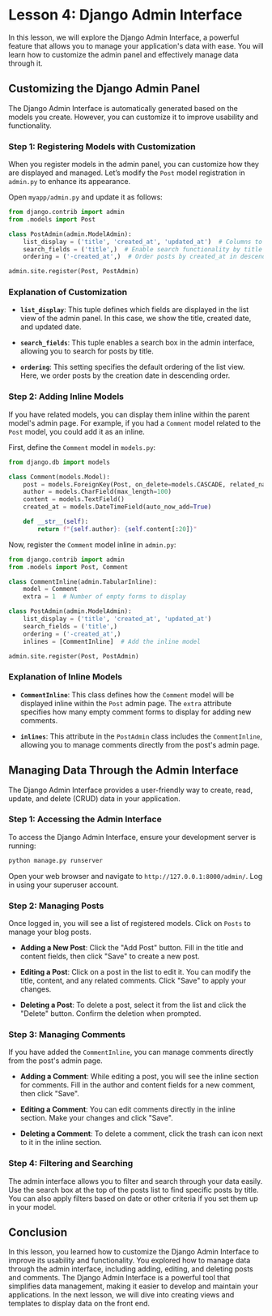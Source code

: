 # Lesson 4: Django Admin Interface

In this lesson, we will explore the Django Admin Interface, a powerful feature that allows you to manage your application's data with ease. You will learn how to customize the admin panel and effectively manage data through it.

## Customizing the Django Admin Panel

The Django Admin Interface is automatically generated based on the models you create. However, you can customize it to improve usability and functionality.

### Step 1: Registering Models with Customization

When you register models in the admin panel, you can customize how they are displayed and managed. Let’s modify the `Post` model registration in `admin.py` to enhance its appearance.

Open `myapp/admin.py` and update it as follows:

```python
from django.contrib import admin
from .models import Post

class PostAdmin(admin.ModelAdmin):
    list_display = ('title', 'created_at', 'updated_at')  # Columns to display in the list view
    search_fields = ('title',)  # Enable search functionality by title
    ordering = ('-created_at',)  # Order posts by created_at in descending order

admin.site.register(Post, PostAdmin)
```

### Explanation of Customization

- **`list_display`**: This tuple defines which fields are displayed in the list view of the admin panel. In this case, we show the title, created date, and updated date.

- **`search_fields`**: This tuple enables a search box in the admin interface, allowing you to search for posts by title.

- **`ordering`**: This setting specifies the default ordering of the list view. Here, we order posts by the creation date in descending order.

### Step 2: Adding Inline Models

If you have related models, you can display them inline within the parent model's admin page. For example, if you had a `Comment` model related to the `Post` model, you could add it as an inline.

First, define the `Comment` model in `models.py`:

```python
from django.db import models

class Comment(models.Model):
    post = models.ForeignKey(Post, on_delete=models.CASCADE, related_name='comments')
    author = models.CharField(max_length=100)
    content = models.TextField()
    created_at = models.DateTimeField(auto_now_add=True)

    def __str__(self):
        return f"{self.author}: {self.content[:20]}"
```

Now, register the `Comment` model inline in `admin.py`:

```python
from django.contrib import admin
from .models import Post, Comment

class CommentInline(admin.TabularInline):
    model = Comment
    extra = 1  # Number of empty forms to display

class PostAdmin(admin.ModelAdmin):
    list_display = ('title', 'created_at', 'updated_at')
    search_fields = ('title',)
    ordering = ('-created_at',)
    inlines = [CommentInline]  # Add the inline model

admin.site.register(Post, PostAdmin)
```

### Explanation of Inline Models

- **`CommentInline`**: This class defines how the `Comment` model will be displayed inline within the `Post` admin page. The `extra` attribute specifies how many empty comment forms to display for adding new comments.

- **`inlines`**: This attribute in the `PostAdmin` class includes the `CommentInline`, allowing you to manage comments directly from the post's admin page.

## Managing Data Through the Admin Interface

The Django Admin Interface provides a user-friendly way to create, read, update, and delete (CRUD) data in your application.

### Step 1: Accessing the Admin Interface

To access the Django Admin Interface, ensure your development server is running:

```bash
python manage.py runserver
```

Open your web browser and navigate to `http://127.0.0.1:8000/admin/`. Log in using your superuser account.

### Step 2: Managing Posts

Once logged in, you will see a list of registered models. Click on `Posts` to manage your blog posts.

- **Adding a New Post**: Click the "Add Post" button. Fill in the title and content fields, then click "Save" to create a new post.

- **Editing a Post**: Click on a post in the list to edit it. You can modify the title, content, and any related comments. Click "Save" to apply your changes.

- **Deleting a Post**: To delete a post, select it from the list and click the "Delete" button. Confirm the deletion when prompted.

### Step 3: Managing Comments

If you have added the `CommentInline`, you can manage comments directly from the post's admin page.

- **Adding a Comment**: While editing a post, you will see the inline section for comments. Fill in the author and content fields for a new comment, then click "Save".

- **Editing a Comment**: You can edit comments directly in the inline section. Make your changes and click "Save".

- **Deleting a Comment**: To delete a comment, click the trash can icon next to it in the inline section.

### Step 4: Filtering and Searching

The admin interface allows you to filter and search through your data easily. Use the search box at the top of the posts list to find specific posts by title. You can also apply filters based on date or other criteria if you set them up in your model.

## Conclusion

In this lesson, you learned how to customize the Django Admin Interface to improve its usability and functionality. You explored how to manage data through the admin interface, including adding, editing, and deleting posts and comments. The Django Admin Interface is a powerful tool that simplifies data management, making it easier to develop and maintain your applications. In the next lesson, we will dive into creating views and templates to display data on the front end.